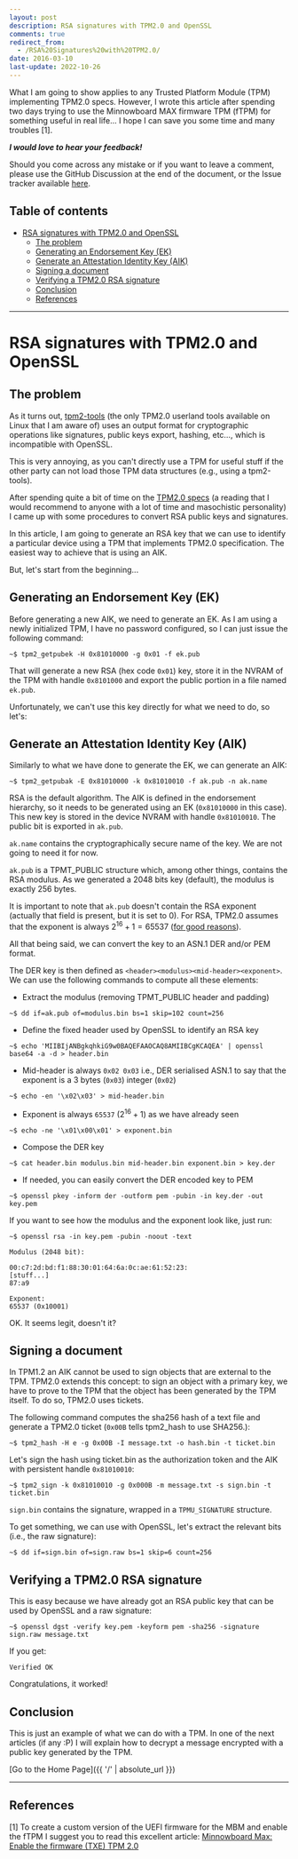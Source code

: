 ```yaml
---
layout: post
description: RSA signatures with TPM2.0 and OpenSSL
comments: true
redirect_from:
  - /RSA%20Signatures%20with%20TPM2.0/
date: 2016-03-10
last-update: 2022-10-26
---
```


What I am going to show applies to any Trusted Platform Module (TPM) implementing TPM2.0 specs. However, I wrote this article after spending two days trying to use the Minnowboard MAX firmware TPM (fTPM) for something useful in real life... I hope I can save you some time and many troubles [1].

_**I would love to hear your feedback!**_

Should you come across any mistake or if you want to leave a comment, please use the GitHub Discussion at the end of the document, or the Issue tracker available [here](https://github.com/dguerri/random-tech-stuff/issues).


## Table of contents

- [RSA signatures with TPM2.0 and OpenSSL](#rsa-signatures-with-tpm20-and-openssl)
  - [The problem](#the-problem)
  - [Generating an Endorsement Key (EK)](#generating-an-endorsement-key-ek)
  - [Generate an Attestation Identity Key (AIK)](#generate-an-attestation-identity-key-aik)
  - [Signing a document](#signing-a-document)
  - [Verifying a TPM2.0 RSA signature](#verifying-a-tpm20-rsa-signature)
  - [Conclusion](#conclusion)
  - [References](#references)

---

# RSA signatures with TPM2.0 and OpenSSL

## The problem

As it turns out, [tpm2-tools](https://github.com/01org/tpm2.0-tools) (the only TPM2.0 userland tools available on Linux that I am aware of) uses an output format for cryptographic operations like signatures, public keys export, hashing, etc…, which is incompatible with OpenSSL.

This is very annoying, as you can't directly use a TPM for useful stuff if the other party can not load those TPM data structures (e.g., using a tpm2-tools).

After spending quite a bit of time on the [TPM2.0 specs](http://www.trustedcomputinggroup.org/resources/tpm_library_specification) (a reading that I would recommend to anyone with a lot of time and masochistic personality) I came up with some procedures to convert RSA public keys and signatures.

In this article, I am going to generate an RSA key that we can use to identify a particular device using a TPM that implements TPM2.0 specification. The easiest way to achieve that is using an AIK.

But, let's start from the beginning...

## Generating an Endorsement Key (EK)

Before generating a new AIK, we need to generate an EK. As I am using a newly initialized TPM, I have no password configured, so I can just issue the following command:

```shell
~$ tpm2_getpubek -H 0x81010000 -g 0x01 -f ek.pub
```

That will generate a new RSA (hex code `0x01`) key, store it in the NVRAM of the TPM with handle `0x8101000` and export the public portion in a file named `ek.pub`.

Unfortunately, we can't use this key directly for what we need to do, so let's:

## Generate an Attestation Identity Key (AIK)

Similarly to what we have done to generate the EK, we can generate an AIK:

```shell
~$ tpm2_getpubak -E 0x81010000 -k 0x81010010 -f ak.pub -n ak.name
```

RSA is the default algorithm. The AIK is defined in the endorsement hierarchy, so it needs to be generated using an EK (`0x81010000` in this case). This new key is stored in the device NVRAM with handle `0x81010010`. The public bit is exported in `ak.pub`.

`ak.name` contains the cryptographically secure name of the key. We are not going to need it for now.

`ak.pub` is a TPMT_PUBLIC structure which, among other things, contains the RSA modulus. As we generated a 2048 bits key (default), the modulus is exactly 256 bytes.

It is important to note that `ak.pub` doesn't contain the RSA exponent (actually that field is present, but it is set to 0). For RSA, TPM2.0 assumes that the exponent is always $2^{16}+1 = 65537$ ([for good reasons](http://crypto.stackexchange.com/questions/3110/impacts-of-not-using-rsa-exponent-of-65537)).

All that being said, we can convert the key to an ASN.1 DER and/or PEM format.

The DER key is then defined as `<header><modulus><mid-header><exponent>`. We can use the following commands to compute all these elements:

- Extract the modulus (removing TPMT_PUBLIC header and padding)

```shell
~$ dd if=ak.pub of=modulus.bin bs=1 skip=102 count=256
```

- Define the fixed header used by OpenSSL to identify an RSA key

```shell
~$ echo 'MIIBIjANBgkqhkiG9w0BAQEFAAOCAQ8AMIIBCgKCAQEA' | openssl base64 -a -d > header.bin
```

- Mid-header is always `0x02 0x03` i.e., DER serialised ASN.1 to say that the exponent is a 3 bytes (`0x03`) integer (`0x02`)

```shell
~$ echo -en '\x02\x03' > mid-header.bin
```

- Exponent is always `65537` ($2^{16}+1$) as we have already seen

```shell
~$ echo -ne '\x01\x00\x01' > exponent.bin
```

- Compose the DER key

```shell
~$ cat header.bin modulus.bin mid-header.bin exponent.bin > key.der
```

- If needed, you can easily convert the DER encoded key to PEM

```shell
~$ openssl pkey -inform der -outform pem -pubin -in key.der -out key.pem
```

If you want to see how the modulus and the exponent look like, just run:

```shell
~$ openssl rsa -in key.pem -pubin -noout -text

Modulus (2048 bit):

00:c7:2d:bd:f1:88:30:01:64:6a:0c:ae:61:52:23:
[stuff...]
87:a9

Exponent:
65537 (0x10001)
```

OK. It seems legit, doesn't it?

## Signing a document

In TPM1.2 an AIK cannot be used to sign objects that are external to the TPM. TPM2.0 extends this concept: to sign an object with a primary key, we have to prove to the TPM that the object has been generated by the TPM itself. To do so, TPM2.0 uses tickets.

The following command computes the sha256 hash of a text file and generate a TPM2.0 ticket (`0x00B` tells tpm2_hash to use SHA256.):

```shell
~$ tpm2_hash -H e -g 0x00B -I message.txt -o hash.bin -t ticket.bin
```

Let's sign the hash using ticket.bin as the authorization token and the AIK with persistent handle `0x81010010`:

```shell
~$ tpm2_sign -k 0x81010010 -g 0x000B -m message.txt -s sign.bin -t ticket.bin
```

`sign.bin` contains the signature, wrapped in a `TPMU_SIGNATURE` structure.

To get something, we can use with OpenSSL, let's extract the relevant bits (i.e., the raw signature):

```shell
~$ dd if=sign.bin of=sign.raw bs=1 skip=6 count=256

```

## Verifying a TPM2.0 RSA signature

This is easy because we have already got an RSA public key that can be used by OpenSSL and a raw signature:

```shell
~$ openssl dgst -verify key.pem -keyform pem -sha256 -signature sign.raw message.txt
```

If you get:

```shell
Verified OK
```

Congratulations, it worked!

## Conclusion

This is just an example of what we can do with a TPM. In one of the next articles (if any :P) I will explain how to decrypt a message encrypted with a public key generated by the TPM.

[Go to the Home Page]({{ '/' | absolute_url }})

---

## References

[1] To create a custom version of the UEFI firmware for the MBM and enable the fTPM I suggest you to read this excellent article: [Minnowboard Max: Enable the firmware (TXE) TPM 2.0](http://prosauce.org/blog/2016/1/11/minnowboard-max-enable-and-test-the-firmware-txe-tpm-20)
